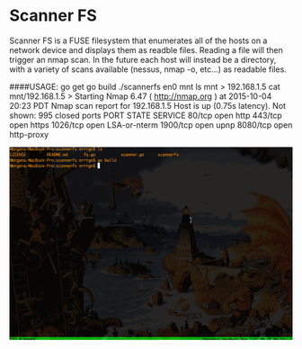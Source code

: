 Scanner FS
==========

Scanner FS is a FUSE filesystem that enumerates all of the hosts on a network device and displays them as readble files. Reading a file
will then trigger an nmap scan. In the future each host will instead be a directory, with a variety of scans available (nessus, nmap -o, etc...)
as readable files.

####USAGE:
    go get
    go build
    ./scannerfs en0 mnt
    ls mnt
    > 192.168.1.5
    cat mnt/192.168.1.5
    >
    Starting Nmap 6.47 ( http://nmap.org ) at 2015-10-04 20:23 PDT
    Nmap scan report for 192.168.1.5
    Host is up (0.75s latency).
    Not shown: 995 closed ports
    PORT     STATE SERVICE
    80/tcp   open  http
    443/tcp  open  https
    1026/tcp open  LSA-or-nterm
    1900/tcp open  upnp
    8080/tcp open  http-proxy

<img src="scannerfs.gif"></img>
